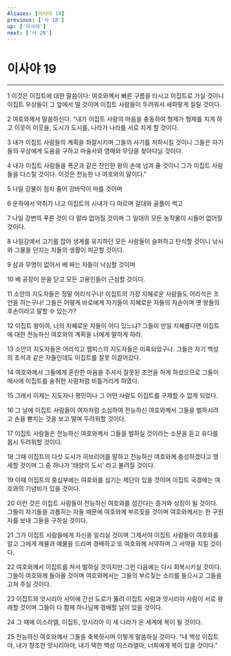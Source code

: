 ```yaml
---
Aliases: [이사야 19]
previous: ['사 18']
up: ['이사야']
next: ['사 20']
---
```

# 이사야 19

***


1 이것은 이집트에 대한 말씀이다: 여호와께서 빠른 구름을 타시고 이집트로 가실 것이니 이집트 우상들이 그 앞에서 떨 것이며 이집트 사람들이 두려워서 새파랗게 질릴 것이다. 

2 여호와께서 말씀하신다. "내가 이집트 사람의 마음을 충동하여 형제가 형제를 치게 하고 이웃이 이웃을, 도시가 도시를, 나라가 나라를 서로 치게 할 것이다. 

3 내가 이집트 사람들의 계획을 좌절시키며 그들의 사기를 저하시킬 것이니 그들은 자기들의 우상에게 도움을 구하고 마술사와 영매와 무당을 찾아다닐 것이다. 

4 내가 이집트 사람들을 폭군과 같은 잔인한 왕의 손에 넘겨 줄 것이니 그가 이집트 사람들을 다스릴 것이다. 이것은 전능한 나 여호와의 말이다." 

5 나일 강물이 점차 줄어 강바닥이 마를 것이며 

6 운하에서 악취가 나고 이집트의 시내가 다 마르며 갈대와 골풀이 썩고 

7 나일 강변의 푸른 것이 다 말라 없어질 것이며 그 일대의 모든 농작물이 시들어 없어질 것이다. 

8 나일강에서 고기를 잡아 생계를 유지하던 모든 사람들이 슬퍼하고 탄식할 것이니 낚시와 그물을 던지는 자들의 생활이 피곤할 것이다. 

9 삼과 무명이 없어서 베 짜는 자들이 낙심할 것이며 

10 베 공장이 문을 닫고 모든 고용인들이 근심할 것이다. 

11 소안의 지도자들은 정말 어리석구나! 이집트의 가장 지혜로운 사람들도 어리석은 조언을 하는구나! 그들은 어떻게 바로에게 자기들이 지혜로운 자들의 자손이며 옛 왕들의 후손이라고 말할 수 있는가? 

12 이집트 왕이여, 너의 지혜로운 자들이 어디 있느냐? 그들이 만일 지혜롭다면 이집트에 대한 전능하신 여호와의 계획을 너에게 말하게 하라. 

13 소안의 지도자들은 어리석고 멤피스의 지도자들은 미혹되었구나. 그들은 자기 백성의 초석과 같은 자들인데도 이집트를 잘못 이끌어갔다. 

14 여호와께서 그들에게 혼란한 마음을 주셔서 잘못된 조언을 하게 하셨으므로 그들이 매사에 이집트를 술취한 사람처럼 비틀거리게 하였다. 

15 그래서 이제는 지도자나 평민이나 그 어떤 사람도 이집트를 구제할 수 없게 되었다. 

16 그 날에 이집트 사람들이 여자처럼 소심하여 전능하신 여호와께서 그들을 벌하시려고 손을 뻗치는 것을 보고 떨며 두려워할 것이다. 

17 이집트 사람들은 전능하신 여호와께서 그들을 벌하실 것이라는 소문을 듣고 유다를 몹시 두려워할 것이다. 

18 그때 이집트의 다섯 도시가 히브리어를 말하고 전능하신 여호와께 충성하겠다고 맹세할 것이며 그 중 하나가 '태양의 도시' 라고 불려질 것이다. 

19 이때 이집트의 중심부에는 여호와를 섬기는 제단이 있을 것이며 이집트 국경에는 여호와의 기념비가 있을 것이다. 

20 이런 것은 이집트 사람들이 전능하신 여호와를 섬긴다는 증거와 상징이 될 것이다. 그들이 자기들을 괴롭히는 자들 때문에 여호와께 부르짖을 것이며 여호와께서는 한 구원자를 보내 그들을 구하실 것이다. 

21 그가 이집트 사람들에게 자신을 알리실 것이며 그제서야 이집트 사람들이 여호와를 알고 그에게 제물과 예물을 드리며 경배하고 또 여호와께 서약하며 그 서약을 지킬 것이다. 

22 여호와께서 이집트를 쳐서 벌하실 것이지만 그런 다음에는 다시 회복시키실 것이다. 그들이 여호와께 돌아올 것이며 여호와께서는 그들의 부르짖는 소리를 들으시고 그들을 고쳐 주실 것이다. 

23 이집트와 앗시리아 사이에 간선 도로가 뚫려 이집트 사람과 앗시리아 사람이 서로 왕래할 것이며 그들이 다 함께 하나님께 경배할 날이 있을 것이다. 

24 그 때에 이스라엘, 이집트, 앗시리아 이 세 나라가 온 세계에 복이 될 것이다. 

25 전능하신 여호와께서 그들을 축복하시며 이렇게 말씀하실 것이다. "내 백성 이집트야, 내가 창조한 앗시리아야, 내가 택한 백성 이스라엘아, 너희에게 복이 있을 것이다."
